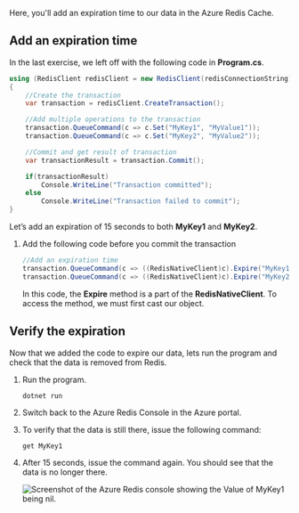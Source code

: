 Here, you'll add an expiration time to our data in the Azure Redis Cache.

## Add an expiration time

In the last exercise, we left off with the following code in **Program.cs**.

```csharp
using (RedisClient redisClient = new RedisClient(redisConnectionString))
{
    //Create the transaction
    var transaction = redisClient.CreateTransaction();

    //Add multiple operations to the transaction
    transaction.QueueCommand(c => c.Set("MyKey1", "MyValue1"));
    transaction.QueueCommand(c => c.Set("MyKey2", "MyValue2"));

    //Commit and get result of transaction
    var transactionResult = transaction.Commit();

    if(transactionResult)
        Console.WriteLine("Transaction committed");
    else
        Console.WriteLine("Transaction failed to commit");
}
```

Let’s add an expiration of 15 seconds to both **MyKey1** and **MyKey2**.

1. Add the following code before you commit the transaction

    ```csharp
    //Add an expiration time
    transaction.QueueCommand(c => ((RedisNativeClient)c).Expire("MyKey1", 15));
    transaction.QueueCommand(c => ((RedisNativeClient)c).Expire("MyKey2", 15));
    ```

    In this code, the **Expire** method is a part of the **RedisNativeClient**. To access the method, we must first cast our object.

## Verify the expiration

Now that we added the code to expire our data, lets run the program and check that the data is removed from Redis.

1. Run the program.

    ```bash
    dotnet run
    ```
    
1. Switch back to the Azure Redis Console in the Azure portal.

1. To verify that the data is still there, issue the following command:

    ```
    get MyKey1
    ```

1. After 15 seconds, issue the command again. You should see that the data is no longer there.

    ![Screenshot of the Azure Redis console showing the Value of MyKey1 being nil.](../media/6-redis-console-data-expiration.png)